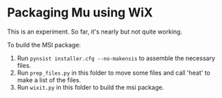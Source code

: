 # Packaging Mu using WiX

This is an experiment. So far, it's nearly but not quite working.

To build the MSI package:

1. Run `pynsist installer.cfg --no-makensis` to assemble the necessary files.
2. Run `prep_files.py` in this folder to move some files and call 'heat' to
   make a list of the files.
3. Run `wixit.py` in this folder to build the msi package.